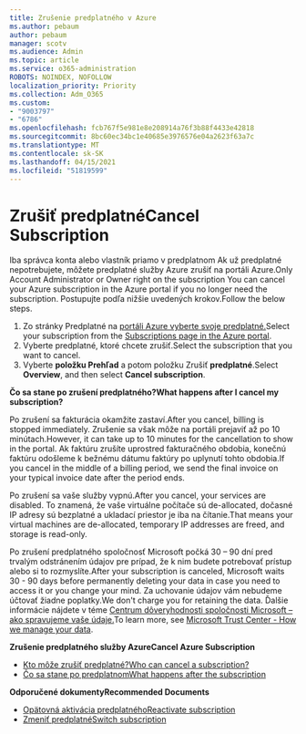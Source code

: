 ```yaml
---
title: Zrušenie predplatného v Azure
ms.author: pebaum
author: pebaum
manager: scotv
ms.audience: Admin
ms.topic: article
ms.service: o365-administration
ROBOTS: NOINDEX, NOFOLLOW
localization_priority: Priority
ms.collection: Adm_O365
ms.custom:
- "9003797"
- "6786"
ms.openlocfilehash: fcb767f5e981e8e208914a76f3b88f4433e42818
ms.sourcegitcommit: 8bc60ec34bc1e40685e3976576e04a2623f63a7c
ms.translationtype: MT
ms.contentlocale: sk-SK
ms.lasthandoff: 04/15/2021
ms.locfileid: "51819599"
---
```

# <a name="cancel-subscription"></a><span data-ttu-id="9e124-102">Zrušiť predplatné</span><span class="sxs-lookup"><span data-stu-id="9e124-102">Cancel Subscription</span></span>

<span data-ttu-id="9e124-103">Iba správca konta alebo vlastník priamo v predplatnom Ak už predplatné nepotrebujete, môžete predplatné služby Azure zrušiť na portáli Azure.</span><span class="sxs-lookup"><span data-stu-id="9e124-103">Only Account Administrator or Owner right on the subscription You can cancel your Azure subscription in the Azure portal if you no longer need the subscription.</span></span> <span data-ttu-id="9e124-104">Postupujte podľa nižšie uvedených krokov.</span><span class="sxs-lookup"><span data-stu-id="9e124-104">Follow the below steps.</span></span>

1. <span data-ttu-id="9e124-105">Zo stránky Predplatné na [portáli Azure vyberte svoje predplatné.](https://portal.azure.com/#blade/Microsoft_Azure_Billing/SubscriptionsBlade)</span><span class="sxs-lookup"><span data-stu-id="9e124-105">Select your subscription from the [Subscriptions page in the Azure portal](https://portal.azure.com/#blade/Microsoft_Azure_Billing/SubscriptionsBlade).</span></span>
2. <span data-ttu-id="9e124-106">Vyberte predplatné, ktoré chcete zrušiť.</span><span class="sxs-lookup"><span data-stu-id="9e124-106">Select the subscription that you want to cancel.</span></span>
3. <span data-ttu-id="9e124-107">Vyberte **položku Prehľad** a potom položku Zrušiť **predplatné**.</span><span class="sxs-lookup"><span data-stu-id="9e124-107">Select **Overview**, and then select **Cancel subscription**.</span></span>

<span data-ttu-id="9e124-108">**Čo sa stane po zrušení predplatného?**</span><span class="sxs-lookup"><span data-stu-id="9e124-108">**What happens after I cancel my subscription?**</span></span>

<span data-ttu-id="9e124-109">Po zrušení sa fakturácia okamžite zastaví.</span><span class="sxs-lookup"><span data-stu-id="9e124-109">After you cancel, billing is stopped immediately.</span></span> <span data-ttu-id="9e124-110">Zrušenie sa však môže na portáli prejaviť až po 10 minútach.</span><span class="sxs-lookup"><span data-stu-id="9e124-110">However, it can take up to 10 minutes for the cancellation to show in the portal.</span></span> <span data-ttu-id="9e124-111">Ak faktúru zrušíte uprostred fakturačného obdobia, konečnú faktúru odošleme k bežnému dátumu faktúry po uplynutí tohto obdobia.</span><span class="sxs-lookup"><span data-stu-id="9e124-111">If you cancel in the middle of a billing period, we send the final invoice on your typical invoice date after the period ends.</span></span>

<span data-ttu-id="9e124-112">Po zrušení sa vaše služby vypnú.</span><span class="sxs-lookup"><span data-stu-id="9e124-112">After you cancel, your services are disabled.</span></span> <span data-ttu-id="9e124-113">To znamená, že vaše virtuálne počítače sú de-allocated, dočasné IP adresy sú bezplatné a ukladací priestor je iba na čítanie.</span><span class="sxs-lookup"><span data-stu-id="9e124-113">That means your virtual machines are de-allocated, temporary IP addresses are freed, and storage is read-only.</span></span>

<span data-ttu-id="9e124-114">Po zrušení predplatného spoločnosť Microsoft počká 30 – 90 dní pred trvalým odstránením údajov pre prípad, že k nim budete potrebovať prístup alebo si to rozmyslíte.</span><span class="sxs-lookup"><span data-stu-id="9e124-114">After your subscription is canceled, Microsoft waits 30 - 90 days before permanently deleting your data in case you need to access it or you change your mind.</span></span> <span data-ttu-id="9e124-115">Za uchovanie údajov vám nebudeme účtovať žiadne poplatky.</span><span class="sxs-lookup"><span data-stu-id="9e124-115">We don't charge you for retaining the data.</span></span> <span data-ttu-id="9e124-116">Ďalšie informácie nájdete v téme [Centrum dôveryhodnosti spoločnosti Microsoft – ako spravujeme vaše údaje.](https://go.microsoft.com/fwLink/p/?LinkID=822930&clcid=0x409)</span><span class="sxs-lookup"><span data-stu-id="9e124-116">To learn more, see [Microsoft Trust Center - How we manage your data](https://go.microsoft.com/fwLink/p/?LinkID=822930&clcid=0x409).</span></span>

<span data-ttu-id="9e124-117">**Zrušenie predplatného služby Azure**</span><span class="sxs-lookup"><span data-stu-id="9e124-117">**Cancel Azure Subscription**</span></span>

- [<span data-ttu-id="9e124-118">Kto môže zrušiť predplatné?</span><span class="sxs-lookup"><span data-stu-id="9e124-118">Who can cancel a subscription?</span></span>](https://docs.microsoft.com/azure/billing/billing-how-to-cancel-azure-subscription?WT.mc_id=Portal-Microsoft_Azure_Support#who-can-cancel-a-subscription)
- [<span data-ttu-id="9e124-119">Čo sa stane po predplatnom</span><span class="sxs-lookup"><span data-stu-id="9e124-119">What happens after the subscription</span></span>](https://docs.microsoft.com/azure/billing/billing-how-to-cancel-azure-subscription?WT.mc_id=Portal-Microsoft_Azure_Support#what-happens-after-i-cancel-my-subscription)

<span data-ttu-id="9e124-120">**Odporučené dokumenty**</span><span class="sxs-lookup"><span data-stu-id="9e124-120">**Recommended Documents**</span></span>

- [<span data-ttu-id="9e124-121">Opätovná aktivácia predplatného</span><span class="sxs-lookup"><span data-stu-id="9e124-121">Reactivate subscription</span></span>](https://docs.microsoft.com/azure/billing/billing-how-to-cancel-azure-subscription?WT.mc_id=Portal-Microsoft_Azure_Support#reactivate-subscription)
- [<span data-ttu-id="9e124-122">Zmeniť predplatné</span><span class="sxs-lookup"><span data-stu-id="9e124-122">Switch subscription</span></span>](https://docs.microsoft.com/azure/billing/billing-how-to-switch-azure-offer?WT.mc_id=Portal-Microsoft_Azure_Support)